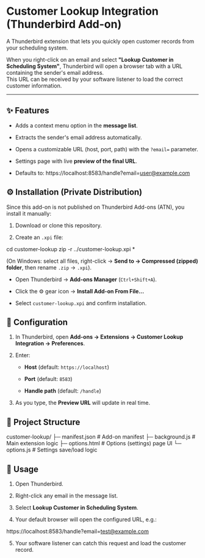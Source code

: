 Customer Lookup Integration (Thunderbird Add-on)
================================================

A Thunderbird extension that lets you quickly open customer records from your scheduling system.

When you right-click on an email and select **"Lookup Customer in Scheduling System"**, Thunderbird will open a browser tab with a URL containing the sender's email address.\
This URL can be received by your software listener to load the correct customer information.

* * * * *

✨ Features
----------

-   Adds a context menu option in the **message list**.

-   Extracts the sender's email address automatically.

-   Opens a customizable URL (host, port, path) with the `?email=` parameter.

-   Settings page with live **preview of the final URL**.

-   Defaults to: https://localhost:8583/handle?email=user@example.com

⚙️ Installation (Private Distribution)
--------------------------------------

Since this add-on is not published on Thunderbird Add-ons (ATN), you install it manually:

1.  Download or clone this repository.

2.  Create an `.xpi` file:

cd customer-lookup
zip -r ../customer-lookup.xpi *

(On Windows: select all files, right-click → **Send to → Compressed (zipped) folder**, then rename `.zip` → `.xpi`).

 -   Open Thunderbird → **Add-ons Manager** (`Ctrl+Shift+A`).

-   Click the ⚙️ gear icon → **Install Add-on From File...**

-   Select `customer-lookup.xpi` and confirm installation.

🔧 Configuration
----------------

1.  In Thunderbird, open **Add-ons → Extensions → Customer Lookup Integration → Preferences**.

2.  Enter:

    -   **Host** (default: `https://localhost`)

    -   **Port** (default: `8583`)

    -   **Handle path** (default: `/handle`)

3.  As you type, the **Preview URL** will update in real time.

📂 Project Structure
--------------------

customer-lookup/
 ├─ manifest.json      # Add-on manifest
 ├─ background.js      # Main extension logic
 ├─ options.html       # Options (settings) page UI
 └─ options.js         # Settings save/load logic

🚀 Usage
--------

1.  Open Thunderbird.

2.  Right-click any email in the message list.

3.  Select **Lookup Customer in Scheduling System**.

4.  Your default browser will open the configured URL, e.g.:

https://localhost:8583/handle?email=test@example.com

5.  Your software listener can catch this request and load the customer record.
